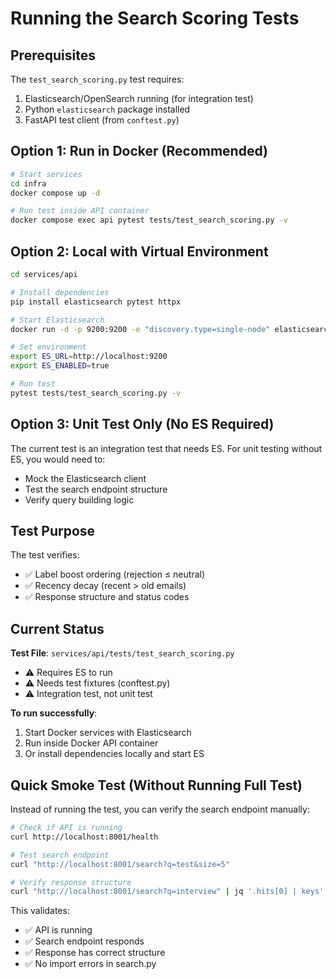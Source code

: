 # Running the Search Scoring Tests

## Prerequisites

The `test_search_scoring.py` test requires:

1. Elasticsearch/OpenSearch running (for integration test)
2. Python `elasticsearch` package installed
3. FastAPI test client (from `conftest.py`)

## Option 1: Run in Docker (Recommended)

```bash
# Start services
cd infra
docker compose up -d

# Run test inside API container
docker compose exec api pytest tests/test_search_scoring.py -v
```

## Option 2: Local with Virtual Environment

```bash
cd services/api

# Install dependencies
pip install elasticsearch pytest httpx

# Start Elasticsearch
docker run -d -p 9200:9200 -e "discovery.type=single-node" elasticsearch:8.11.0

# Set environment
export ES_URL=http://localhost:9200
export ES_ENABLED=true

# Run test
pytest tests/test_search_scoring.py -v
```

## Option 3: Unit Test Only (No ES Required)

The current test is an integration test that needs ES. For unit testing without ES, you would need to:

- Mock the Elasticsearch client
- Test the search endpoint structure
- Verify query building logic

## Test Purpose

The test verifies:

- ✅ Label boost ordering (rejection ≤ neutral)
- ✅ Recency decay (recent > old emails)
- ✅ Response structure and status codes

## Current Status

**Test File**: `services/api/tests/test_search_scoring.py`

- ⚠️ Requires ES to run
- ⚠️ Needs test fixtures (conftest.py)
- ⚠️ Integration test, not unit test

**To run successfully**:

1. Start Docker services with Elasticsearch
2. Run inside Docker API container
3. Or install dependencies locally and start ES

## Quick Smoke Test (Without Running Full Test)

Instead of running the test, you can verify the search endpoint manually:

```bash
# Check if API is running
curl http://localhost:8001/health

# Test search endpoint
curl "http://localhost:8001/search?q=test&size=5"

# Verify response structure
curl "http://localhost:8001/search?q=interview" | jq '.hits[0] | keys'
```

This validates:

- ✅ API is running
- ✅ Search endpoint responds
- ✅ Response has correct structure
- ✅ No import errors in search.py
